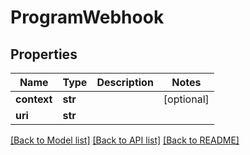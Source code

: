 # ProgramWebhook

## Properties
Name | Type | Description | Notes
------------ | ------------- | ------------- | -------------
**context** | **str** |  | [optional] 
**uri** | **str** |  | 

[[Back to Model list]](../README.md#documentation-for-models) [[Back to API list]](../README.md#documentation-for-api-endpoints) [[Back to README]](../README.md)

